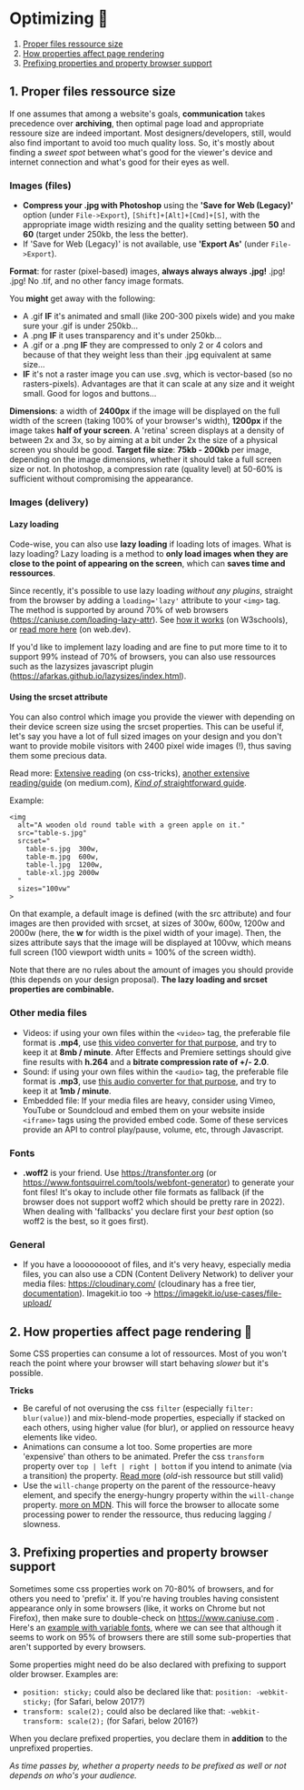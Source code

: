 # Optimizing 🚀

1. [Proper files ressource size](#1-proper-files-ressource-size)
2. [How properties affect page rendering](#2-how-properties-affect-page-rendering-)
3. [Prefixing properties and property browser support](#3-prefixing-properties-and-property-browser-support)

## 1. Proper files ressource size

If one assumes that among a website's goals, **communication** takes precedence over **archiving**, then optimal page load and appropriate ressoure size are indeed important. Most designers/developers, still, would also find important to avoid too much quality loss. So, it's mostly about finding a *sweet spot* between what's good for the viewer's device and internet connection and what's good for their eyes as well.

### Images (files)

- **Compress your .jpg with Photoshop** using the **'Save for Web (Legacy)'** option (under `File->Export`), `[Shift]+[Alt]+[Cmd]+[S]`, with the appropriate image width resizing and the quality setting between **50** and **60** (target under 250kb, the less the better).
- If 'Save for Web (Legacy)' is not available, use **'Export As'** (under `File->Export`).

**Format**: for raster (pixel-based) images, **always always always .jpg!** .jpg! .jpg! No .tif, and no other fancy image formats.

You **might** get away with the following:

- A .gif **IF** it's animated and small (like 200-300 pixels wide) and you make sure your .gif is under 250kb…
- A .png **IF** it uses transparency and it's under 250kb…
- A .gif or a .png **IF** they are compressed to only 2 or 4 colors and because of that they weight less than their .jpg equivalent at same size…
- **IF** it's not a raster image you can use .svg, which is vector-based (so no rasters-pixels). Advantages are that it can scale at any size and it weight small. Good for logos and buttons…

**Dimensions**: a width of **2400px** if the image will be displayed on the full width of the screen (taking 100% of your browser's width), **1200px** if the image takes **half of your screen**. A 'retina' screen displays at a density of between 2x and 3x, so by aiming at a bit under 2x the size of a physical screen you should be good.
**Target file size**: **75kb - 200kb** per image, depending on the image dimensions, whether it should take a full screen size or not.
In photoshop, a compression rate (quality level) at 50-60% is sufficient without compromising the appearance.

### Images (delivery)

#### Lazy loading

Code-wise, you can also use **lazy loading** if loading lots of images. What is lazy loading? Lazy loading is a method to **only load images when they are close to the point of appearing on the screen**, which can **saves time and ressources**.

Since recently, it's possible to use lazy loading *without any plugins*, straight from the browser by adding a `loading='lazy'` attribute to your `<img>` tag. The method is supported by around 70% of web browsers (https://caniuse.com/loading-lazy-attr). See [how it works](https://www.w3schools.com/tags/att_img_loading.asp) (on W3schools), or [read more here](https://web.dev/browser-level-image-lazy-loading/) (on web.dev).

If you'd like to implement lazy loading and are fine to put more time to it to support 99% instead of 70% of browsers, you can also use ressources such as the lazysizes javascript plugin (https://afarkas.github.io/lazysizes/index.html).

#### Using the srcset attribute

You can also control which image you provide the viewer with depending on their device screen size using the srcset properties. This can be useful if, let's say you have a lot of full sized images on your design and you don't want to provide mobile visitors with 2400 pixel wide images (!), thus saving them some precious data.

Read more: [Extensive reading](https://css-tricks.com/a-guide-to-the-responsive-images-syntax-in-html/) (on css-tricks), [another extensive reading/guide](https://medium.com/@woutervanderzee/responsive-images-with-srcset-and-sizes-fc434845e948) (on medium.com), [*Kind of* straightforward guide](https://webdesign.tutsplus.com/tutorials/quick-tip-how-to-use-html5-picture-for-responsive-images--cms-21015).

Example:

```
<img 
  alt="A wooden old round table with a green apple on it."
  src="table-s.jpg"
  srcset="
    table-s.jpg  300w,
    table-m.jpg  600w,
    table-l.jpg  1200w,
    table-xl.jpg 2000w
  "
  sizes="100vw"
>
```

On that example, a default image is defined (with the src attribute) and four images are then provided with srcset, at sizes of 300w, 600w, 1200w and 2000w (here, the **w** for width is the pixel width of your image). Then, the sizes attribute says that the image will be displayed at 100vw, which means full screen (100 viewport width units = 100% of the screen width).

Note that there are no rules about the amount of images you should provide (this depends on your design proposal). **The lazy loading and srcset properties are combinable.**


### Other media files

- Videos: if using your own files within the `<video>` tag, the preferable file format is **.mp4**, use [this video converter for that purpose](https://cloudconvert.com/mp4-converter), and try to keep it at **8mb / minute**. After Effects and Premiere settings should give fine results with **h.264** and a **bitrate compression rate of +/- 2.0**.
- Sound: if using your own files within the `<audio>` tag, the preferable file format is **.mp3**, use [this audio converter for that purpose](https://online-audio-converter.com), and try to keep it at **1mb / minute**.
- Embedded file: If your media files are heavy, consider using Vimeo, YouTube or Soundcloud and embed them on your website inside `<iframe>` tags using the provided embed code. Some of these services provide an API to control play/pause, volume, etc, through Javascript.

### Fonts

- **.woff2** is your friend. Use https://transfonter.org (or https://www.fontsquirrel.com/tools/webfont-generator) to generate your font files! It's okay to include other file formats as fallback (if the browser does not support woff2 which should be pretty rare in 2022). When dealing with 'fallbacks' you declare first your *best* option (so woff2 is the best, so it goes first).

### General

- If you have a looooooooot of files, and it's very heavy, especially media files, you can also use a CDN (Content Delivery Network) to deliver your media files: https://cloudinary.com/ (cloudinary has a free tier, [documentation](https://cloudinary.com/documentation/image_optimization)). Imagekit.io too -> https://imagekit.io/use-cases/file-upload/ 

## 2. How properties affect page rendering 🐌

Some CSS properties can consume a lot of ressources. Most of you won't reach the point where your browser will start behaving *slower* but it's possible.

**Tricks**

- Be careful of not overusing the css `filter` (especially `filter: blur(value)`) and mix-blend-mode properties, especially if stacked on each others, using higher value (for blur), or applied on ressource heavy elements like video.
- Animations can consume a lot too. Some properties are more 'expensive' than others to be animated. Prefer the css `transform` property over `top | left | right | bottom` if you intend to animate (via a transition) the property. [Read more](https://www.html5rocks.com/en/tutorials/speed/high-performance-animations/) (*old*-ish ressource but still valid)
- Use the `will-change` property on the parent of the ressource-heavy element, and specify the energy-hungry property within the `will-change` property. [more on MDN](https://developer.mozilla.org/en-US/docs/Web/CSS/will-change). This will force the browser to allocate some processing power to render the ressource, thus reducing lagging / slowness.

## 3. Prefixing properties and property browser support

Sometimes some css properties work on 70-80% of browsers, and for others you need to 'prefix' it. If you're having troubles having consistent appearance only in some browsers (like, it works on Chrome but not Firefox), then make sure to double-check on https://www.caniuse.com . Here's an [example with variable fonts](https://caniuse.com/?search=variable%20fonts), where we can see that although it seems to work on 95% of browsers there are still some sub-properties that aren't supported by every browsers.

Some properties might need do be also declared with prefixing to support older browser. Examples are:

- `position: sticky;` could also be declared like that: `position: -webkit-sticky;` (for Safari, below 2017?)
- `transform: scale(2);` could also be declared like that: `-webkit-transform: scale(2);` (for Safari, below 2016?)

When you declare prefixed properties, you declare them in **addition** to the unprefixed properties.

*As time passes by, whether a property needs to be prefixed as well or not depends on who's your audience.*
